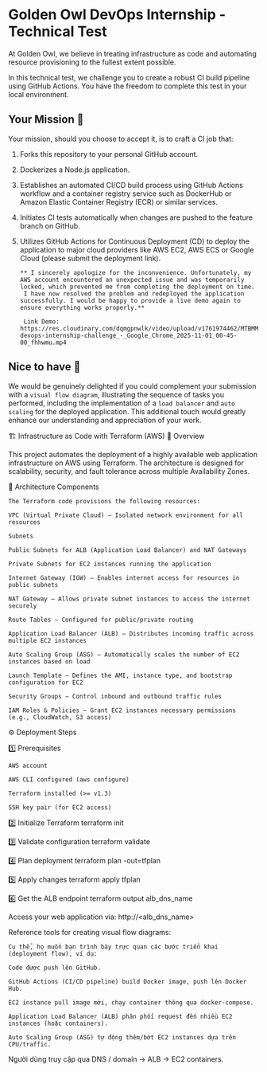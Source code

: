 # Golden Owl DevOps Internship - Technical Test
At Golden Owl, we believe in treating infrastructure as code and automating resource provisioning to the fullest extent possible. 

In this technical test, we challenge you to create a robust CI build pipeline using GitHub Actions. You have the freedom to complete this test in your local environment.

## Your Mission 🌟
Your mission, should you choose to accept it, is to craft a CI job that:
1. Forks this repository to your personal GitHub account.
2. Dockerizes a Node.js application.
3. Establishes an automated CI/CD build process using GitHub Actions workflow and a container registry service such as DockerHub or Amazon Elastic Container Registry (ECR) or similar services.
4. Initiates CI tests automatically when changes are pushed to the feature branch on GitHub.
5. Utilizes GitHub Actions for Continuous Deployment (CD) to deploy the application to major cloud providers like AWS EC2, AWS ECS or Google Cloud (please submit the deployment link).

       ** I sincerely apologize for the inconvenience. Unfortunately, my AWS account encountered an unexpected issue and was temporarily locked, which prevented me from completing the deployment on time.
        I have now resolved the problem and redeployed the application successfully. I would be happy to provide a live demo again to ensure everything works properly.**

        Link Demo: https://res.cloudinary.com/dqmgpnwlk/video/upload/v1761974462/MTBMM_goldenowl-devops-internship-challenge_-_Google_Chrome_2025-11-01_00-45-00_fhhwmu.mp4



## Nice to have 🎨
We would be genuinely delighted if you could complement your submission with a `visual flow diagram`, illustrating the sequence of tasks you performed, including the implementation of a `load balancer` and `auto scaling` for the deployed application. This additional touch would greatly enhance our understanding and appreciation of your work.

🏗️ Infrastructure as Code with Terraform (AWS)
📘 Overview

This project automates the deployment of a highly available web application infrastructure on AWS using Terraform.
The architecture is designed for scalability, security, and fault tolerance across multiple Availability Zones.

🧩 Architecture Components

    The Terraform code provisions the following resources:

    VPC (Virtual Private Cloud) – Isolated network environment for all resources

    Subnets

    Public Subnets for ALB (Application Load Balancer) and NAT Gateways

    Private Subnets for EC2 instances running the application

    Internet Gateway (IGW) – Enables internet access for resources in public subnets

    NAT Gateway – Allows private subnet instances to access the internet securely

    Route Tables – Configured for public/private routing

    Application Load Balancer (ALB) – Distributes incoming traffic across multiple EC2 instances

    Auto Scaling Group (ASG) – Automatically scales the number of EC2 instances based on load

    Launch Template – Defines the AMI, instance type, and bootstrap configuration for EC2

    Security Groups – Control inbound and outbound traffic rules

    IAM Roles & Policies – Grant EC2 instances necessary permissions (e.g., CloudWatch, S3 access)

⚙️ Deployment Steps

1️⃣ Prerequisites

    AWS account

    AWS CLI configured (aws configure)

    Terraform installed (>= v1.3)

    SSH key pair (for EC2 access)

2️⃣ Initialize Terraform
    terraform init

3️⃣ Validate configuration
    terraform validate

4️⃣ Plan deployment
    terraform plan -out=tfplan

5️⃣ Apply changes
    terraform apply tfplan

6️⃣ Get the ALB endpoint
    terraform output alb_dns_name

Access your web application via:
    http://<alb_dns_name>

Reference tools for creating visual flow diagrams:

    Cụ thể, họ muốn bạn trình bày trực quan các bước triển khai (deployment flow), ví dụ:

    Code được push lên GitHub.

    GitHub Actions (CI/CD pipeline) build Docker image, push lên Docker Hub.

    EC2 instance pull image mới, chạy container thông qua docker-compose.

    Application Load Balancer (ALB) phân phối request đến nhiều EC2 instances (hoặc containers).

    Auto Scaling Group (ASG) tự động thêm/bớt EC2 instances dựa trên CPU/traffic.

Người dùng truy cập qua DNS / domain → ALB → EC2 containers.

